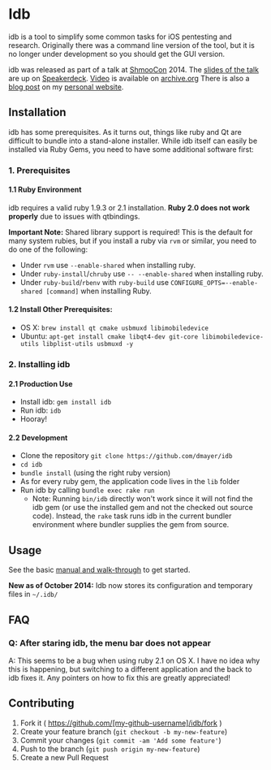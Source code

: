 # Idb

idb is a tool to simplify some common tasks for iOS pentesting and research. Originally there was a command line version of the tool, but it is no longer under development so you should get the GUI version.

idb was released as part of a talk at [ShmooCon](http://shmoocon.org) 2014. The [slides of the talk](https://speakerdeck.com/dmayer/introducing-idb-simplified-blackbox-ios-app-pentesting) are up on [Speakerdeck](https://speakerdeck.com/dmayer/introducing-idb-simplified-blackbox-ios-app-pentesting). [Video](https://archive.org/details/ShmooCon2014_Introducing_idb_Simplified_Blackbox_iOS_App_Pentesting) is available on [archive.org](http://www.archive.org) There is also a [blog post](http://cysec.org/blog/2014/01/23/idb-ios-research-slash-pentesting-tool/) on my [personal website](http://cysec.org).

## Installation

idb has some prerequisites. As it turns out, things like ruby and Qt are difficult to bundle into a stand-alone installer. While idb itself can easily be installed via Ruby Gems, you need to have some additional software first:

### 1. Prerequisites 
####  1.1 Ruby Environment
idb requires a valid ruby 1.9.3 or 2.1 installation. **Ruby 2.0 does not work properly** due to issues with qtbindings.

**Important Note:** Shared library support is required! This is the default for many system rubies, but if you install a ruby via `rvm` or similar, you need to do one of the following:
* Under `rvm` use `--enable-shared` when installing ruby.
* Under `ruby-install`/`chruby` use `-- --enable-shared` when installing ruby.
* Under `ruby-build`/`rbenv` with `ruby-build` use `CONFIGURE_OPTS=--enable-shared [command]` when installing Ruby.

#### 1.2 Install Other Prerequisites:
*  OS X: `brew install qt cmake usbmuxd libimobiledevice`
*  Ubuntu: `apt-get install cmake libqt4-dev git-core libimobiledevice-utils libplist-utils usbmuxd -y`

### 2. Installing idb
#### 2.1 Production Use
*  Install idb: `gem install idb`
*  Run idb: `idb`
*  Hooray!

#### 2.2 Development
* Clone the repository `git clone https://github.com/dmayer/idb`
* `cd idb`
* `bundle install` (using the right ruby version)
* As for every ruby gem, the application code lives in the `lib` folder 
* Run idb by calling `bundle exec rake run`
  * Note: Running `bin/idb` directly won't work since it will not find the idb gem (or use the installed gem and not the checked out source code).  Instead, the `rake` task runs idb in the current bundler environment where bundler supplies the gem from source. 


## Usage

See the basic [manual and walk-through](//github.com/dmayer/idb/wiki/Manual-and--Walk-Through) to get started.

**New as of October 2014:** Idb now stores its configuration and temporary files in `~/.idb/`

## FAQ

### Q: After staring idb, the menu bar does not appear
A: This seems to be a bug when using ruby 2.1 on OS X. I have no idea why this is happening, but switching to a different application and the back to idb fixes it. Any pointers on how to fix this are greatly appreciated!


## Contributing

1. Fork it ( https://github.com/[my-github-username]/idb/fork )
2. Create your feature branch (`git checkout -b my-new-feature`)
3. Commit your changes (`git commit -am 'Add some feature'`)
4. Push to the branch (`git push origin my-new-feature`)
5. Create a new Pull Request
